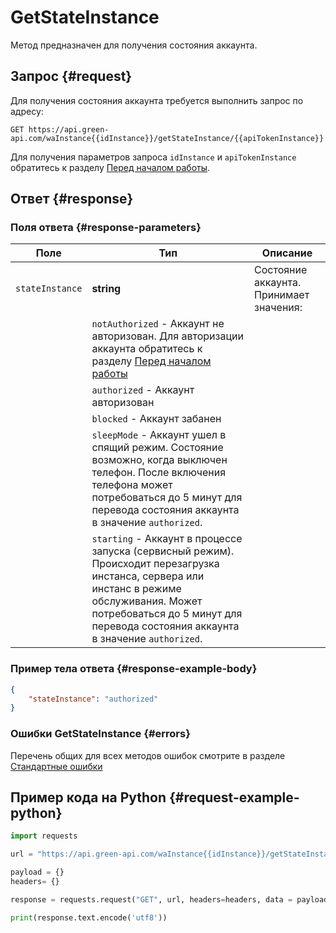 # GetStateInstance

Метод предназначен для получения состояния аккаунта.

## Запрос {#request}

Для получения состояния аккаунта требуется выполнить запрос по адресу:
```
GET https://api.green-api.com/waInstance{{idInstance}}/getStateInstance/{{apiTokenInstance}}
```

Для получения параметров запроса `idInstance` и `apiTokenInstance` обратитесь к разделу [Перед началом работы](../../before-start.md#parameters).

## Ответ {#response}

### Поля ответа {#response-parameters}

Поле | Тип |  Описание
----- | ----- | ----- 
`stateInstance` | **string** | Состояние аккаунта. Принимает значения:
| | `notAuthorized` - Аккаунт не авторизован. Для авторизации аккаунта обратитесь к разделу [Перед началом работы](../../before-start.md#qr)
| | `authorized` - Аккаунт авторизован
| | `blocked` - Аккаунт забанен 
| | `sleepMode` - Аккаунт ушел в спящий режим. Состояние возможно, когда выключен телефон. После включения телефона может потребоваться до 5 минут для перевода состояния аккаунта в значение `authorized`.
| | `starting` - Аккаунт в процессе запуска (сервисный режим). Происходит перезагрузка инстанса, сервера или инстанс в режиме обслуживания. Может потребоваться до 5 минут для перевода состояния аккаунта в значение `authorized`.

### Пример тела ответа {#response-example-body}

```json
{
    "stateInstance": "authorized"
}
```

### Ошибки GetStateInstance {#errors}

Перечень общих для всех методов ошибок смотрите в разделе [Стандартные ошибки](../common-errors.md)

## Пример кода на Python  {#request-example-python}

```python
import requests

url = "https://api.green-api.com/waInstance{{idInstance}}/getStateInstance/{{apiTokenInstance}}"

payload = {}
headers= {}

response = requests.request("GET", url, headers=headers, data = payload)

print(response.text.encode('utf8'))
```